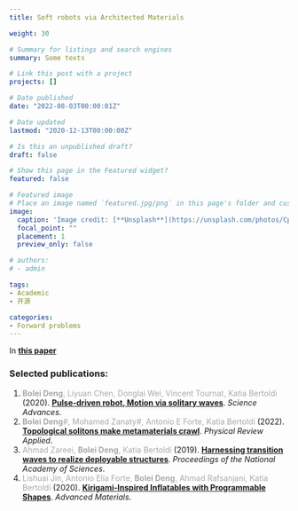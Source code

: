 ```yaml
---
title: Soft robots via Architected Materials

weight: 30

# Summary for listings and search engines
summary: Some texts

# Link this post with a project
projects: []

# Date published
date: "2022-08-03T00:00:01Z"

# Date updated
lastmod: "2020-12-13T00:00:00Z"

# Is this an unpublished draft?
draft: false

# Show this page in the Featured widget?
featured: false

# Featured image
# Place an image named `featured.jpg/png` in this page's folder and customize its options here.
image:
  caption: 'Image credit: [**Unsplash**](https://unsplash.com/photos/CpkOjOcXdUY)'
  focal_point: ""
  placement: 1
  preview_only: false

# authors:
# - admin

tags:
- Academic
- 开源

categories:
- Forward problems
---
```


In [**this paper**](../../publication/deng-2022-topological)

### Selected publications:
1. <span style="color:darkgray">**Bolei Deng**, Liyuan Chen, Donglai Wei, Vincent Tournat, Katia Bertoldi</span> (2020). [**Pulse-driven robot, Motion via solitary waves**](../../publication/deng-2020-pulse/). *Science Advances*. <br/> 
2. <span style="color:darkgray">**Bolei Deng**#, Mohamed Zanaty#, Antonio E Forte, Katia Bertoldi</span> (2022). [**Topological solitons make metamaterials crawl**](../../publication/deng-2022-topological/). *Physical Review Applied*. <br/> 
3. <span style="color:darkgray">Ahmad Zareei, **Bolei Deng**, Katia Bertoldi</span> (2019). [**Harnessing transition waves to realize deployable structures**](../../publication/zareei-2020/). *Proceedings of the National Academy of Sciences*. <br/> 
4. <span style="color:darkgray">Lishuai Jin, Antonio Elia Forte, **Bolei Deng**, Ahmad Rafsanjani, Katia Bertoldi</span> (2020). [**Kirigami‐Inspired Inflatables with Programmable Shapes**](../../publication/jin-2020/). *Advanced Materials*. 